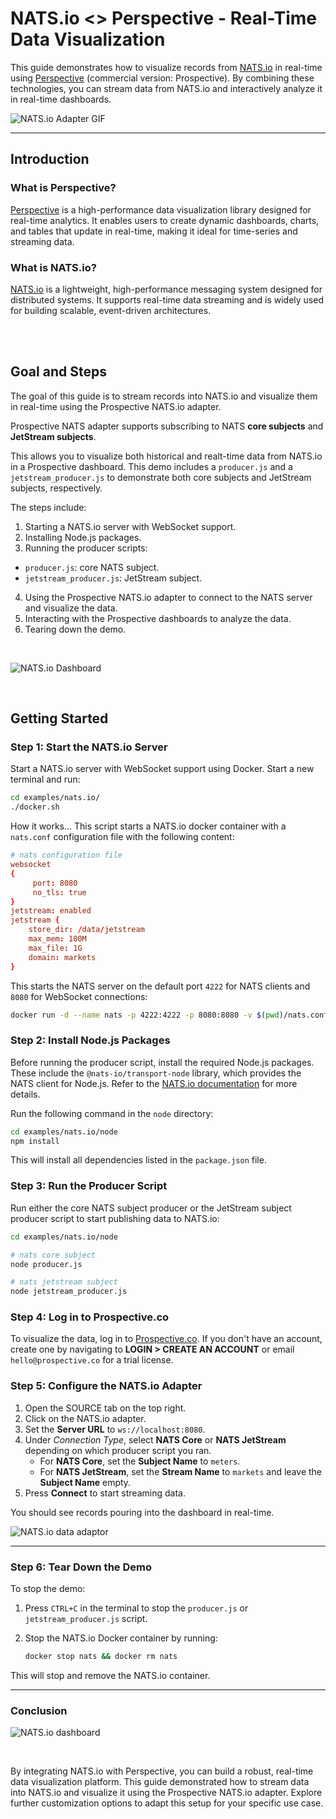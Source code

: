 # NATS.io <> Perspective - Real-Time Data Visualization

This guide demonstrates how to visualize records from [NATS.io](https://nats.io/) in real-time using [Perspective](https://perspective.finos.org/) (commercial version: Prospective). By combining these technologies, you can stream data from NATS.io and interactively analyze it in real-time dashboards.

![NATS.io Adapter GIF](./imgs/nats_pro_adaptor.gif)

---

## Introduction

### What is Perspective?

[Perspective](https://perspective.finos.org/) is a high-performance data visualization library designed for real-time analytics. It enables users to create dynamic dashboards, charts, and tables that update in real-time, making it ideal for time-series and streaming data.

### What is NATS.io?

[NATS.io](https://nats.io/) is a lightweight, high-performance messaging system designed for distributed systems. It supports real-time data streaming and is widely used for building scalable, event-driven architectures.

<br/><br/>

## Goal and Steps

The goal of this guide is to stream records into NATS.io and visualize them in real-time using the Prospective NATS.io adapter. 

Prospective NATS adapter supports subscribing to NATS **core subjects** and **JetStream subjects**. 

This allows you to visualize both historical and realt-time data from NATS.io in a Prospective dashboard. This demo includes a `producer.js` and a `jetstream_producer.js` to demonstrate both core subjects and JetStream subjects, respectively.

The steps include:

1. Starting a NATS.io server with WebSocket support.
2. Installing Node.js packages.
3. Running the producer scripts:
  - `producer.js`: core NATS subject.
  - `jetstream_producer.js`: JetStream subject.
4. Using the Prospective NATS.io adapter to connect to the NATS server and visualize the data.
5. Interacting with the Prospective dashboards to analyze the data.
6. Tearing down the demo.

<br/>

![NATS.io Dashboard](./imgs/nats_dash_01.png)

<br/>

## Getting Started

### Step 1: Start the NATS.io Server

Start a NATS.io server with WebSocket support using Docker. Start a new terminal and run:

```bash
cd examples/nats.io/
./docker.sh
``` 

How it works... This script starts a NATS.io docker container with a `nats.conf` configuration file with the following content:

```conf
# nats configuration file
websocket
{
     port: 8080
     no_tls: true
}
jetstream: enabled
jetstream {
    store_dir: /data/jetstream
    max_mem: 100M
    max_file: 1G
    domain: markets
}
```

This starts the NATS server on the default port `4222` for NATS clients and `8080` for WebSocket connections:

```bash
docker run -d --name nats -p 4222:4222 -p 8080:8080 -v $(pwd)/nats.conf:/nats.conf nats:latest -c /nats.conf
```


### Step 2: Install Node.js Packages

Before running the producer script, install the required Node.js packages. These include the `@nats-io/transport-node` library, which provides the NATS client for Node.js. Refer to the [NATS.io documentation](https://docs.nats.io/) for more details.

Run the following command in the `node` directory:

```bash
cd examples/nats.io/node
npm install
```

This will install all dependencies listed in the `package.json` file.

### Step 3: Run the Producer Script

Run either the core NATS subject producer or the JetStream subject producer script to start publishing data to NATS.io:

```bash
cd examples/nats.io/node

# nats core subject
node producer.js

# nats jetstream subject
node jetstream_producer.js

```

### Step 4: Log in to Prospective.co

To visualize the data, log in to [Prospective.co](https://prospective.co/). If you don't have an account, create one by navigating to **LOGIN > CREATE AN ACCOUNT** or email `hello@prospective.co` for a trial license.

### Step 5: Configure the NATS.io Adapter

1. Open the SOURCE tab on the top right.
1. Click on the NATS.io adapter.
1. Set the **Server URL** to `ws://localhost:8080`.
1. Under _Connection Type_, select **NATS Core** or **NATS JetStream** depending on which producer script you ran.
   - For **NATS Core**, set the **Subject Name** to `meters`.
   - For **NATS JetStream**, set the **Stream Name** to `markets` and leave the **Subject Name** empty.
1. Press **Connect** to start streaming data.

You should see records pouring into the dashboard in real-time.

![NATS.io data adaptor](./imgs/nats_adaptor_01.png)

---

### Step 6: Tear Down the Demo

To stop the demo:

1. Press `CTRL+C` in the terminal to stop the `producer.js` or `jetstream_producer.js` script.
2. Stop the NATS.io Docker container by running:

   ```bash
   docker stop nats && docker rm nats
   ```

This will stop and remove the NATS.io container.

---

### Conclusion

![NATS.io dashboard](./imgs/nats_pro_dashabord.gif)

<br/>

By integrating NATS.io with Perspective, you can build a robust, real-time data visualization platform. This guide demonstrated how to stream data into NATS.io and visualize it using the Prospective NATS.io adapter. Explore further customization options to adapt this setup for your specific use case.
